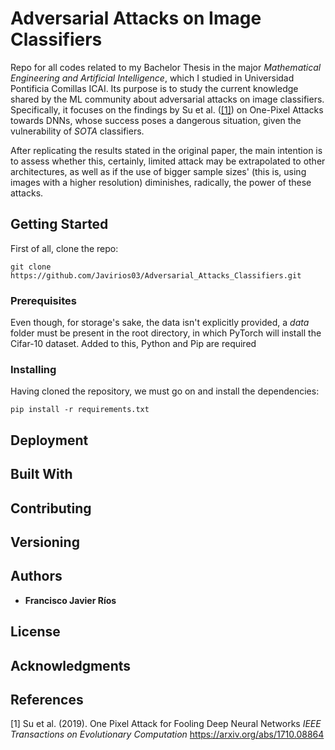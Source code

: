 # Adversarial Attacks on Image Classifiers

Repo for all codes related to my Bachelor Thesis in the major _Mathematical Engineering and Artificial Intelligence_, which I studied in Universidad Pontificia Comillas ICAI. Its purpose is to study the current knowledge shared by the ML community about adversarial attacks on image classifiers. Specifically, it focuses on the findings by Su et al. ([[1]](#1)) on One-Pixel Attacks towards DNNs, whose success poses a dangerous situation, given the vulnerability of _SOTA_ classifiers.

After replicating the results stated in the original paper, the main intention is to assess whether this, certainly, limited attack may be extrapolated to other architectures, as well as if the use of bigger sample sizes' (this is, using images with a higher resolution) diminishes, radically, the power of these attacks.

## Getting Started

First of all, clone the repo:

    git clone https://github.com/Javirios03/Adversarial_Attacks_Classifiers.git

### Prerequisites

Even though, for storage's sake, the data isn't explicitly provided, a _data_ folder must be present in the root directory, in which PyTorch will install the Cifar-10 dataset. Added to this, Python and Pip are required

### Installing

Having cloned the repository, we must go on and install the dependencies:

    pip install -r requirements.txt

## Deployment


## Built With


## Contributing


## Versioning


## Authors

  - **Francisco Javier Ríos** 

## License


## Acknowledgments

## References
<a id="1">[1]</a>
Su et al. (2019).
One Pixel Attack for Fooling Deep Neural Networks
_IEEE Transactions on Evolutionary Computation_
https://arxiv.org/abs/1710.08864

